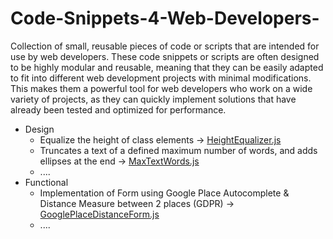 # Code-Snippets-4-Web-Developers-

Collection of small, reusable pieces of code or scripts that are intended for use by web developers.
These code snippets or scripts are often designed to be highly modular and reusable, meaning that they can be easily adapted to fit into different web development projects with minimal modifications. This makes them a powerful tool for web developers who work on a wide variety of projects, as they can quickly implement solutions that have already been tested and optimized for performance.


- Design
  - Equalize the height of class elements -> [HeightEqualizer.js]
  - Truncates a text of a defined maximum number of words, and adds ellipses at the end -> [MaxTextWords.js]
  - ....
- Functional
  - Implementation of Form using Google Place Autocomplete & Distance Measure between 2 places (GDPR) -> [GooglePlaceDistanceForm.js]
  - ....


[HeightEqualizer.js]:/Design/HeightEqualizer.js
[MaxTextWords.js]:/Design/MaxTextWords.js
[GooglePlaceDistanceForm.js]:/Functional/GooglePlaceDistanceForm.js